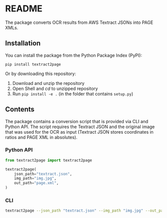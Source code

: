 # README

The package converts OCR results from AWS Textract JSONs into PAGE XMLs. 


## Installation

You can install the package from the Python Package Index (PyPI):

`pip install textract2page`

Or by downloading this repository:

1. Download and unzip the repository
2. Open Shell and _cd_ to unzipped repository
3. Run `pip install -e .` (in the folder that contains ```setup.py```)

## Contents

The package contains a conversion script that is provided via CLI and Python API. The script requires the Textract JSON and the original image that was used for the OCR as input (Textract JSON stores coordinates in ratios and PAGE XML in absolutes).

### Python API

```python
from textract2page import textract2page

textract2page(
    json_path="textract.json",
    img_path="img.jpg",    
    out_path="page.xml",
)

```

### CLI

```bash
textract2page --json_path "textract.json" --img_path "img.jpg" --out_path "page.xml"
```